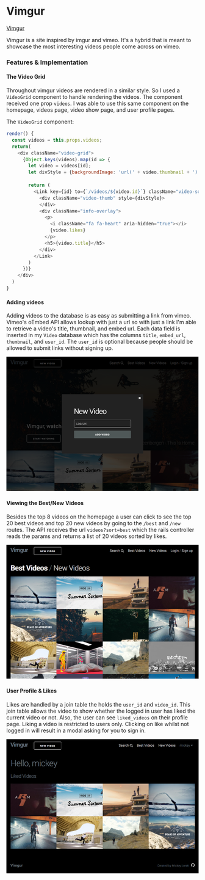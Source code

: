 [homepage]: docs/images/homepage.png "Homepage"
[best_videos]: docs/images/best_videos.png "Best Videos"
[new_link]: docs/images/new_link.png "New Link"
[user_profile]: docs/images/user_profile.png "User Profile"

# Vimgur

[Vimgur]("https://vimgur.herokuapp.com")

Vimgur is a site inspired by imgur and vimeo. It's a hybrid that is meant to showcase the most interesting videos people come across on vimeo.

### Features & Implementation

#### The Video Grid

Throughout vimgur videos are rendered in a similar style. So I used a `VideoGrid` component to handle rendering the videos. The component received one prop `videos`. I was able to use this same component on the homepage, videos page, video show page, and user profile pages.

The `VideoGrid` component:

```javascript
render() {
  const videos = this.props.videos;
  return(
    <div className="video-grid">
      {Object.keys(videos).map(id => {
        let video = videos[id];
        let divStyle = {backgroundImage: 'url(' + video.thumbnail + ')'}

        return (
          <Link key={id} to={`/videos/${video.id}`} className="video-square">
            <div className="video-thumb" style={divStyle}>
            </div>
            <div className="info-overlay">
              <p>
                <i className="fa fa-heart" aria-hidden="true"></i>
                {video.likes}
              </p>
              <h5>{video.title}</h5>
            </div>
          </Link>
        )
      })}
    </div>
  )
}
```

#### Adding videos

Adding videos to the database is as easy as submitting a link from vimeo. Vimeo's oEmbed API allows lookup with just a url so with just a link I'm able to retrieve a video's title, thumbnail, and embed url. Each data field is inserted in my `Video` database which has the columns `title`, `embed_url`, `thumbnail`, and `user_id`. The `user_id` is optional because people should be allowed to submit links without signing up.

![alt text][new_link]

#### Viewing the Best/New Videos

Besides the top 8 videos on the homepage a user can click to see the top 20 best videos and top 20 new videos by going to the `/best` and `/new` routes. The API receives the url `videos?sort=best` which the rails controller reads the params and returns a list of 20 videos sorted by likes.

![alt text][best_videos]

#### User Profile & Likes

Likes are handled by a join table the holds the `user_id` and `video_id`. This join table allows the video to show whether the logged in user has liked the current video or not. Also, the user can see `liked_videos` on their profile page. Liking a video is restricted to users only. Clicking on like whilst not logged in will result in a modal asking for you to sign in. 

![alt text][user_profile]
